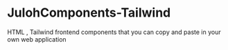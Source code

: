 # JulohComponents-Tailwind
HTML , Tailwind frontend components that you can copy and paste in your own web application
